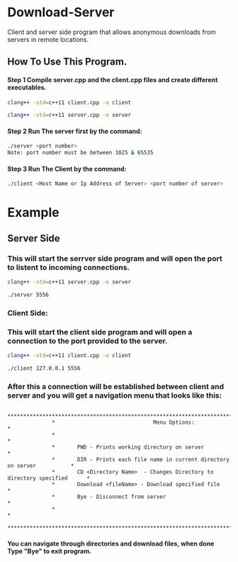 # Download-Server
Client and server side program that allows anonymous downloads from servers in remote locations.


## How To Use This Program.

#### Step 1 Compile server.cpp and the client.cpp files and create different executables.
```bash
clang++ -std=c++11 client.cpp -o client

clang++ -std=c++11 server.cpp -o server

```
#### Step 2 Run The server first by the command:  

```bash
./server <port number>
Note: port number must be between 1025 & 65535
```

#### Step 3 Run The Client by the command: 

```bash
./client <Host Name or Ip Address of Server> <port number of server>
```

# Example 

## Server Side
### This will start the serrver side program and will open the port to listent to incoming connections.
```bash
clang++ -std=c++11 server.cpp -o server

./server 5556
```


### Client Side:
### This will start the client side program and will open a connection to the port provided to the server.
```bash
clang++ -std=c++11 client.cpp -o client

./client 127.0.0.1 5556 
````

### After this a connection will be established between client and server and you will get a navigation menu that looks like this:
       
                  ******************************************************************************
                  *                               Menu Options:                                *
                  *                                                                            *
                  *       PWD - Prints working directory on server                             *
                  *       DIR - Prints each file name in current directory on server           *
                  *       CD <Directory Name>  - Changes Directory to directory specified      *
                  *       Download <fileName> - Download specified file                        *
                  *       Bye - Disconnect from server                                         *
                  *                                                                            *
                  ******************************************************************************

#### You can navigate through directories and download files, when done Type "Bye" to exit program.
